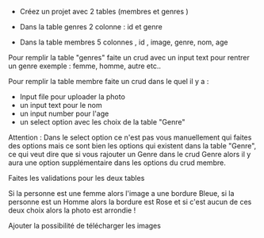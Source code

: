 - Créez un projet avec 2 tables (membres et genres )

- Dans la table genres 2 colonne : id et genre 
- Dans la table membres 5 colonnes , id , image, genre, nom, age

Pour remplir la table "genres" faite un crud avec un input text pour rentrer un genre exemple : femme, homme, autre etc..

Pour remplir la table membre faite un crud dans le quel il y a : 
- Input file pour uploader la photo
- un input text pour le nom
- un input number pour l'age
- un select option avec les choix de la table "Genre" 

Attention : Dans le select option ce n'est pas vous manuellement qui faites des options mais ce sont bien les options qui existent dans la table "Genre", ce qui veut dire que si vous rajouter un Genre dans le crud Genre alors il y aura une option supplémentaire dans les options du crud membre.

Faites les validations pour les deux tables

Si la personne est une femme alors l'image a une bordure Bleue, si la personne est un Homme alors la bordure est Rose et si c'est aucun de ces deux choix alors la photo est arrondie !

Ajouter la possibilité de télécharger les images